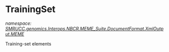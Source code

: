 ﻿# TrainingSet
_namespace: [SMRUCC.genomics.Interops.NBCR.MEME_Suite.DocumentFormat.XmlOutput.MEME](./index.md)_

Training-set elements




